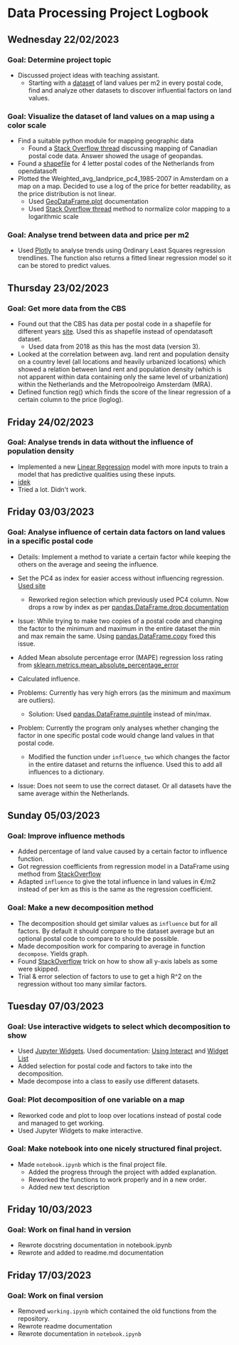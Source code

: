 # Data Processing Project Logbook

## Wednesday 22/02/2023

### Goal: Determine project topic

- Discussed project ideas with teaching assistant.
    - Starting with a [dataset](http://landvalues.nl/) of land values per m2 in every postal code, find and analyze
      other datasets to discover influential factors on land values.

### Goal: Visualize the dataset of land values on a map using a color scale

- Find a suitable python module for mapping geographic data
    - Found
      a [Stack Overflow thread](https://stackoverflow.com/questions/58043978/display-data-on-real-map-based-on-postal-code)
      discussing mapping of Canadian postal code data. Answer showed the usage of geopandas.
- Found a [shapefile](https://public.opendatasoft.com/explore/dataset/georef-netherlands-postcode-pc4/information/) for
  4 letter postal codes of the Netherlands from opendatasoft
- Plotted the Weighted_avg_landprice_pc4_1985-2007 in Amsterdam on a map on a map. Decided to use a log of the price for
  better readability, as the price distribution is not linear.
    - Used [GeoDataFrame.plot](https://geopandas.org/en/stable/docs/reference/api/geopandas.GeoDataFrame.plot.html)
      documentation
    - Used [Stack Overflow thread](https://stackoverflow.com/a/63907917) method to normalize color mapping to a
      logarithmic scale

### Goal: Analyse trend between data and price per m2

- Used [Plotly](https://plotly.com/python/linear-fits/) to analyse trends using Ordinary Least Squares regression
  trendlines. The function also returns a fitted linear regression model so it can be stored to predict values.

## Thursday 23/02/2023

### Goal: Get more data from the CBS

- Found out that the CBS has data per postal code in a shapefile for different
  years [site](https://www.cbs.nl/nl-nl/dossier/nederland-regionaal/geografische-data/gegevens-per-postcode). Used this
  as shapefile instead of opendatasoft dataset.
    - Used data from 2018 as this has the most data (version 3).
- Looked at the correlation between avg. land rent and population density on a country level (all locations and heavily
  urbanized locations) which showed a relation between land rent and population density (which is not apparent within
  data containing only the same level of urbanization) within the Netherlands and the Metropoolreigo Amsterdam (MRA).
- Defined function reg() which finds the score of the linear regression of a certain column to the price (loglog).

## Friday 24/02/2023

### Goal: Analyse trends in data without the influence of population density

- Implemented a
  new [Linear Regression](https://scikit-learn.org/stable/modules/generated/sklearn.linear_model.LinearRegression.html)
  model with more inputs to train a model that has predictive qualities using these inputs.
- [idek](https://scikit-learn.org/stable/auto_examples/cross_decomposition/plot_pcr_vs_pls.html#sphx-glr-auto-examples-cross-decomposition-plot-pcr-vs-pls-py)
- Tried a lot. Didn't work.

## Friday 03/03/2023

### Goal: Analyse influence of certain data factors on land values in a specific postal code

- Details: Implement a method to variate a certain factor while keeping the others on the average and seeing the influence.
- Set the PC4 as index for easier access without influencing regression. [Used site](https://datatofish.com/column-as-index-pandas-dataframe/)
  - Reworked region selection which previously used PC4 column. Now drops a row by index as per [pandas.DataFrame.drop documentation](https://pandas.pydata.org/pandas-docs/stable/reference/api/pandas.DataFrame.drop.html)
- Issue: While trying to make two copies of a postal code and changing the factor to the minimum and maximum in the entire dataset the min and max remain the same. Using [pandas.DataFrame.copy](https://pandas.pydata.org/pandas-docs/stable/reference/api/pandas.DataFrame.copy.html#) fixed this issue.
- Added Mean absolute percentage error (MAPE) regression loss rating from [sklearn.metrics.mean_absolute_percentage_error](https://scikit-learn.org/stable/modules/generated/sklearn.metrics.mean_absolute_percentage_error.html#sklearn.metrics.mean_absolute_percentage_error)
- Calculated influence.
- Problems: Currently has very high errors (as the minimum and maximum are outliers). 
  - Solution: Used [pandas.DataFrame.quintile](https://pandas.pydata.org/pandas-docs/stable/reference/api/pandas.DataFrame.quantile.html) instead of min/max.
- Problem: Currently the program only analyses whether changing the factor in one specific postal code would change land values in that postal code. 
  - Modified the function under ```influence_two``` which changes the factor in the entire dataset and returns the influence. Used this to add all influences to a dictionary.

- Issue: Does not seem to use the correct dataset. Or all datasets have the same average within the Netherlands.

## Sunday 05/03/2023

### Goal: Improve influence methods

- Added percentage of land value caused by a certain factor to influence function.
- Got regression coefficients from regression model in a DataFrame using method from [StackOverflow](https://stackoverflow.com/a/54027001)
- Adapted ```influence``` to give the total influence in land values in €/m2 instead of per km as this is the same as the regression coefficient.

### Goal: Make a new decomposition method

- The decomposition should get similar values as ```influence``` but for all factors. By default it should compare to the dataset average but an optional postal code to compare to should be possible.
- Made decomposition work for comparing to average in function ```decompose```. Yields graph.
- Found [StackOverflow](https://stackoverflow.com/questions/34755707/how-to-show-all-x-axis-tick-values-in-plotly#comment128241200_51059933) trick on how to show all y-axis labels as some were skipped. 
- Trial & error selection of factors to use to get a high R^2 on the regression without too many similar factors.

## Tuesday 07/03/2023
### Goal: Use interactive widgets to select which decomposition to show

- Used [Jupyter Widgets](https://ipywidgets.readthedocs.io/en/latest/). Used documentation: [Using Interact](https://ipywidgets.readthedocs.io/en/latest/examples/Using%20Interact.html) and [Widget List](https://ipywidgets.readthedocs.io/en/latest/examples/Widget%20List.html)
- Added selection for postal code and factors to take into the decomposition.
- Made decompose into a class to easily use different datasets.

### Goal: Plot decomposition of one variable on a map

- Reworked code and plot to loop over locations instead of postal code and managed to get working.
- Used Jupyter Widgets to make interactive.

### Goal: Make notebook into one nicely structured final project.

- Made ```notebook.ipynb``` which is the final project file.
    - Added the progress through the project with added explanation.
    - Reworked the functions to work properly and in a new order.
    - Added new text description

## Friday 10/03/2023
### Goal: Work on final hand in version

- Rewrote docstring documentation in notebook.ipynb
- Rewrote and added to readme.md documentation

## Friday 17/03/2023
### Goal: Work on final version

- Removed ```working.ipynb``` which contained the old functions from the repository.
- Rewrote readme documentation
- Rewrote documentation in ```notebook.ipynb```
